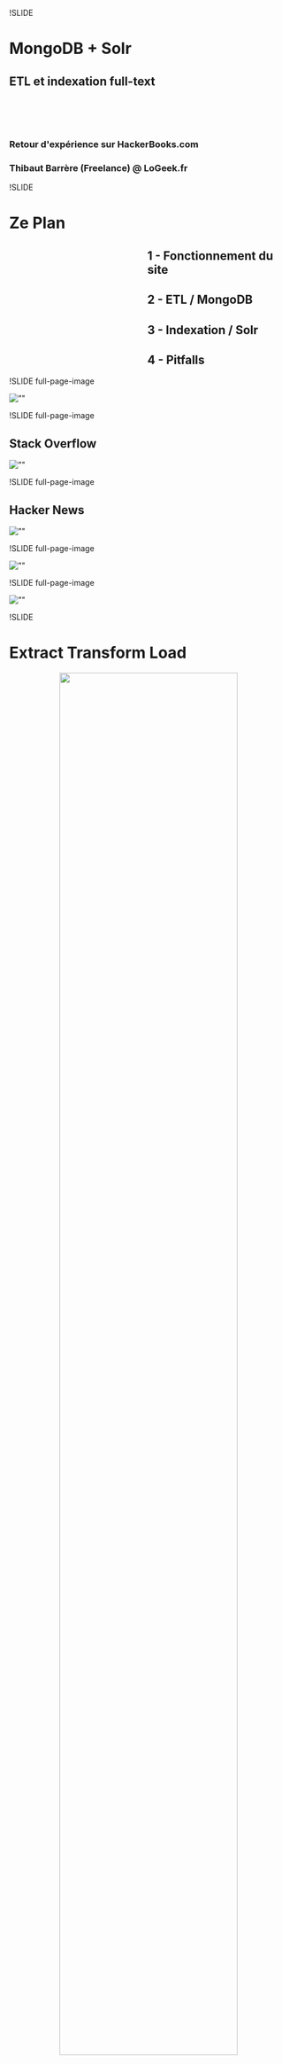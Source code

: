 !SLIDE

# MongoDB + Solr
## ETL et indexation full-text

<br/>
<br/>
<br/>
<h3><span class="no_em">Retour d'expérience sur</span> <span class="t_h">Hacker</span><span class="t_b">Books</span><span class="no_em">.com</span></h3>
<h3><span class="no_em">Thibaut Barrère (Freelance) @ LoGeek.fr</span></h3>

!SLIDE

# Ze Plan

<div style="margin-left: 250px;">
  <h2 style="text-align: left;">1 - Fonctionnement du site</h2>
  <h2 style="text-align: left;">2 - ETL / MongoDB</h2>
  <h2 style="text-align: left;">3 - Indexation / Solr</h2>
  <h2 style="text-align: left;">4 - Pitfalls</h2>
</div>

!SLIDE full-page-image

![""](hackerbooks-home.png)

!SLIDE full-page-image

## Stack Overflow

![""](so.png)

!SLIDE full-page-image

## Hacker News

![""](hn.png)

!SLIDE full-page-image

![""](hackerbooks-list.png)

!SLIDE full-page-image

![""](hackerbooks-detail.png)

!SLIDE

<h1>E<span class='no_em'>xtract</span> T<span class='no_em'>ransform</span> L<span class='no_em'>oad</span></h1>

<div style="text-align: center;">
  <img src="gears.jpg" style="width: 80%;">
</div>

Image courtesy of [lezarderose](http://www.flickr.com/people/lezarderose)

!SLIDE

# Sources de données brutes

<br/>
## Dump Stack Overflow (3 Gb XML)
<br/>
## Dump Hacker News (1 Gb XML)
## + Crawler Hacker News (updates)

!SLIDE

## I Can Haz Diagram?

![""](diagram.png)

!SLIDE

## Extraction/conformation

    @@@ruby
    HackerNews::SaxReader.new(file).each do |record|
      result = {}      
      result['discussion_id'] = record['ParentID']
      result['points'] = record['Points']
      # ...
      
      collection.insert(result)
    end

!SLIDE

## Extraction/conformation (batch)

    @@@ruby
    HackerNews::SaxReader.new(file).each do |record|
      result = {}      
      result['discussion_id'] = record['ParentID']
      result['points'] = record['Points']
      # ...
      
      batch << result
      if batch.size > 1000
        collection.insert(batch, :safe => true)
        batch = []
      end
    end

### => API pratique pour mapping / bulk load / lookup / truncate

!SLIDE

## Recherches/lookups/conversions

### Distinct

    @@@ruby
    User.collection.distinct(:id, { :site => 'SO' })

### Find/lookup

    @@@ruby
    quotes = Quote.find_by_asin('ABND12567X')

### Updates

    @@@ruby
    collection.update(
      { 'type' => '2','discussion_id' => discussion_id },
      { '$set' => { 'discussion_title' => title }},
      { :multi => true })

!SLIDE

## Upsert (update or insert)

    @@@ruby
    Quotes.collection.update(
      quote.slice('asin', 'site', 'id'), # clé composite
      { '$set' => quote },               # nouvelle valeur  
      { :upsert => true }
    )

### => code identique pour:
### - une consolidation complète
### - une consolidation incrémentale sur un jour
### - ou sur un seul élément

!SLIDE smaller_code

## Extraction des liens

    @@@ruby
    R = /http:\/\/rads\.stackoverflow\.com\/amzn\/click\/([\w]+)/
    
    each_row { |row|
      # links, yummy links!
      Nokogiri::HTML(row[:input]['content']).css('a').each do |link|
        href = link.attributes['href'].value

        if href =~ R
          asin = $1
          quote = {
            'asin' => asin,
            'site' => 'SO',
            'id' => row[:input]['id'],
            'discussion_id' => row[:input]['discussion_id'],
            'discussion_title' => row[:input]['discussion_title']
          }
          book = {'asin' => asin}
          user = {'site' => quote['site'],'id' => quote['user_id']}
          # upsert
        end
      end
    end

!SLIDE

## Manipulations de collections par API

    @@@ruby
    tmp_items = db.collection('tmp_items')
    tmp_items.remove # remove all items
    
    # import  (extract/load)
    # screens (data checks)
    
    # publication de la table si validée
    db.collection('old_items').drop
    
    if db.collection_exist?('items')
      db.collection('items').rename('old_items')
    end
    
    db.collection('tmp_items').rename('items')

!SLIDE

### Avantages de MongoDB en ETL
<br/>
<br/>

## 1) Absence de schéma

### Load initial facilité
### Maintenance du load
### Beaucoup de code en moins
### Tests automatisés

!SLIDE

### Avantages de MongoDB en ETL
<br/>
<br/>

## 2) Richesse de requêtage équivalent au SQL

### Lookup par index
### Lookup par clés composites
### Updates multiples

!SLIDE

### Avantages de MongoDB en ETL
<br/>
<br/>

## 3) Upsert

### Même process pour complet ou incrémental
### Built-in / atomique
### Nouvelles features apparaissent

!SLIDE

### Avantages de MongoDB en ETL
<br/>
<br/>

## 4) Manipulation des tables/databases

### Tâche très fréquente: API moderne = yay!

!SLIDE
### Avantages de MongoDB en ETL
<br/>
<br/>

## 5) Scalabilité/sharding/map-reduce

### Non utilisé sur HackerBooks.com
### Mais à creuser

!SLIDE

### Friction lors d'un travail de type ETL

<h1>MongoDB <span class='no_em'>est à</span> SQL</h1>

<h2><span class='no_em'>ce que</span> Ruby <span class='no_em'>est à</span> Java</h2>

!SLIDE

# Indexation full-text

<div style="text-align: center;">
  <img src="searchmini.png">
</div>

!SLIDE

# Possibilités envisagées

## MongoDB seul
## Sphinx (Pierre Far)
## Solr
<br/>
## ElasticSearch
## MongoDB: #SERVER-380

!SLIDE smaller_code

## Adapteur MongoMatic/Solr (1/2)

    @@@ruby
    class InstanceAdapter < Sunspot::Adapters::InstanceAdapter
      def id
        @instance['_id']
      end
    end

    Sunspot::Adapters::InstanceAdapter.register(InstanceAdapter, Book)

!SLIDE smaller_code

## Adapteur MongoMatic/Solr (2/2)

    @@@ruby
    class DataAccessor < Sunspot::Adapters::DataAccessor
      def load(id)
        @clazz.find_one(BSON::ObjectId(id))
      end

      def load_all(ids)
        ids = ids.map { |_id| BSON::ObjectId(_id) }
        @clazz.find('_id' => { '$in' => ids}).to_a
      end
    end

    Sunspot::Adapters::DataAccessor.register(DataAccessor, Book)

!SLIDE

## Définition des indexes

    @@@ruby
    Sunspot.setup(Book) do

      text :asin, :title, :description, :stored => true

      string :quoted_by, :multiple => true
      string :quoted_on, :multiple => true

      integer :karma
      boolean :kindle_edition

    end

!SLIDE smaller_code

## Accesseurs de données (1/2)

    @@@ruby
    def karma
      Quote.collection.find('asin' => asin).count
    end

### => 27

    @@@ruby
    def kindle_edition
      amazon_versions_xml.get_array('binding').grep(/kindle/i).size > 0
    end

### => true

!SLIDE smaller_code

## Accesseurs de données (2/2)

    @@@ruby
    def quoted_on
      
      values = Quote.collection.find(
        { 'asin' => asin }, 
        { :fields => { 'site' => 1, '_id' => 0 }})
      
      values.map { |e| e['site'] }.uniq.sort
    
    end

### => ['HN', 'SO']

!SLIDE smaller_code

## Indexation

### Batch 'transparent'

    @@@ruby
    preprocess {
      Sunspot.remove_all(Book)
    }

    source(:crawled_books) {
      Book.find_all_crawled
    }

    each_row { |row|
      book = row[:input]
      Sunspot.index(book) if book.valid?
    }

    postprocess {
      Sunspot.commit
    }

### A l'unité

    @@@ruby
    Sunspot.index!(book)

!SLIDE

## Recherche simple

    @@@ruby
    Sunspot.search(Book) do
      keywords 'SQL', :fields => [:title, :description]
      
      order_by :score, :desc
      order_by :karma, :desc
    end

!SLIDE

## Recherche tunée

    @@@ruby
    Sunspot.search(Book) do
      keywords "SQL -Ruby" do
        boost_fields :title => 1.5, :description => 0.1
        boost(function { product(:karma, 3) }) 
      end
      
      with :quoted_on,'HN'
      with :kindle_edition,true
      
      paginate :page => 3, :per_page => 10
    end

!SLIDE

# PitFalls!!!

<div style="text-align: center;">
  <img src="pitfalls2.png" style="width: 70%;  border: 1px solid #ccc; padding: 5px;">
</div>

Image (c) Cover Orange / iPad

!SLIDE

# 32-bits: don't

!SLIDE

# Si serveur unique:

## --journal (1.8)
## or
## --repair

!SLIDE full-page-image

## Consolidation <-----/-----> Front-end

![""](production.png)

!SLIDE

## VPS: IO, disk, RAM...
## Préférer un dédié si possible.

!SLIDE

# Thank You!

## des questions ?

### thibaut.barrere@gmail.com